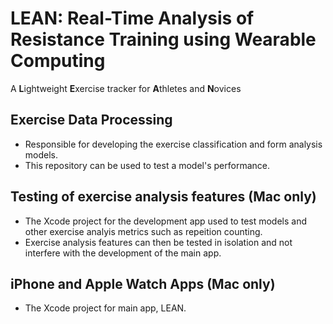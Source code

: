 # LEAN: Real-Time Analysis of Resistance Training using Wearable Computing

A **L**ightweight **E**xercise tracker for **A**thletes and **N**ovices

## Exercise Data Processing

- Responsible for developing the exercise classification and form analysis models.
- This repository can be used to test a model's performance.

## Testing of exercise analysis features (Mac only)

- The Xcode project for the development app used to test models and other exercise analyis metrics such as repeition counting.
- Exercise analysis features can then be tested in isolation and not interfere with the development of the main app.

## iPhone and Apple Watch Apps (Mac only)

- The Xcode project for main app, LEAN.
